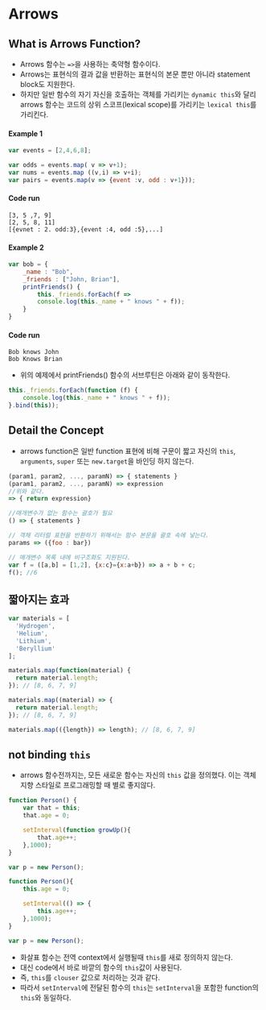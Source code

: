 # Arrows

## What is Arrows Function?
- Arrows 함수는 `=>`을 사용하는 축약형 함수이다.
- Arrows는 표현식의 결과 값을 반환하는 표현식의 본문 뿐만 아니라 statement block도 지원한다.
- 하지만 일반 함수의 자기 자신을 호출하는 객체를 가리키는 `dynamic this`와 달리 arrows 함수는 코드의 상위 스코프(lexical scope)를 가리키는 `lexical this`를 가리킨다.

#### Example 1
```js
var events = [2,4,6,8];

var odds = events.map( v => v+1);
var nums = events.map ((v,i) => v+i);
var pairs = events.map(v => {event :v, odd : v+1}));

```

#### Code run
```
[3, 5 ,7, 9]
[2, 5, 8, 11]
[{evnet : 2. odd:3},{event :4, odd :5},...]
```

#### Example 2
```js
var bob = {
    _name : "Bob",
    _friends : ["John, Brian"],
    printFriends() {
        this._friends.forEach(f =>
        console.log(this._name + " knows " + f));
    }
}
```

#### Code run
```
Bob knows John
Bob Knows Brian
```

- 위의 예제에서 printFriends() 함수의 서브루틴은 아래와 같이 동작한다.
```js
this._friends.forEach(function (f) {
    console.log(this._name + " knows " + f));
}.bind(this));
```

## Detail the Concept
- arrows function은 일반 function 표현에 비해 구문이 짧고 자신의 `this`, `arguments`, `super` 또는 `new.target`을 바인딩 하지 않는다.

```js
(param1, param2, ..., paramN) => { statements }
(param1, param2, ..., paramN) => expression
//위와 같다. 
=> { return expression}

//매개변수가 없는 함수는 괄호가 필요
() => { statements }

```

```js
// 객체 리터럴 표현을 반환하기 위해서는 함수 본문을 괄호 속에 넣는다.
params => ({foo : bar})

// 매개변수 목록 내에 비구조화도 지원된다.
var f = ([a,b] = [1,2], {x:c}={x:a+b}) => a + b + c;
f(); //6

```

## 짧아지는 효과
```js
var materials = [
  'Hydrogen',
  'Helium',
  'Lithium',
  'Beryllium'
];
```

```js
materials.map(function(material) { 
  return material.length; 
}); // [8, 6, 7, 9]
```

```js
materials.map((material) => {
  return material.length;
}); // [8, 6, 7, 9]
```

```js
materials.map(({length}) => length); // [8, 6, 7, 9]
```

## not binding `this`
- arrows 함수전까지는, 모든 새로운 함수는 자신의 `this` 값을 정의했다. 이는 객체지향 스타일로 프로그래밍할 때 별로 좋지않다.


```js
function Person() {
    var that = this;
    that.age = 0;

    setInterval(function growUp(){
        that.age++;
    },1000);
}

var p = new Person();
```

```js
function Person(){
    this.age = 0;

    setInterval(() => {
        this.age++;
    },1000);
}

var p = new Person();
```

- 화살표 함수는 전역 context에서 실행될때 `this`를 새로 정의하지 않는다.
- 대신 code에서 바로 바깥의 함수의 `this`값이 사용된다.
- 즉, `this`를 `clouser` 값으로 처리하는 것과 같다.
- 따라서 `setInterval`에 전달된 함수의 `this`는 `setInterval`을 포함한 function의 `this`와 동일하다.
